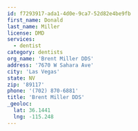 ```yaml
---
id: f7293917-ada1-4d0e-9ca7-52d82e4be9fb
first_name: Donald
last_name: Miller
license: DMD
services:
  - dentist
category: dentists
org_name: 'Brent Miller DDS'
address: '7670 W Sahara Ave'
city: 'Las Vegas'
state: NV
zip: '89117'
phone: '(702) 870-6881'
title: 'Brent Miller DDS'
_geoloc:
  lat: 36.1441
  lng: -115.248
---
```

